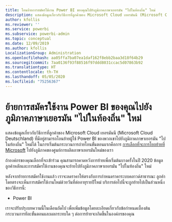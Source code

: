 ```yaml
---
title: โอนย้ายการสมัครใช้งาน Power BI ของคุณไปยังภูมิภาคภาษาเยอรมัน "ไปในท้องถิ่น" ใหม่
description: แสดงข้อมูลเกี่ยวกับวิธีการที่ลูกค้าของ Microsoft Cloud เยอรมันนี (Microsoft Cloud Deutschland) ที่มีอยู่สามารถโอนย้ายผู้ใช้ Power BI ของพวกเขาไปยังภูมิภาคภาษาเยอรมัน "ไปในท้องถิ่น" ใหม่ได้
author: kfollis
ms.reviewer: ''
ms.service: powerbi
ms.subservice: powerbi-admin
ms.topic: conceptual
ms.date: 12/09/2019
ms.author: kfollis
LocalizationGroup: Administration
ms.openlocfilehash: aa05ffa7ba07ea1daf162f8ebb2baa3d18f64b29
ms.sourcegitcommit: 7aa0136f93f88516f97ddd8031ccac5d07863b92
ms.translationtype: HT
ms.contentlocale: th-TH
ms.lasthandoff: 05/05/2020
ms.locfileid: "75256367"
---
```

# <a name="migrate-your-subscription-to-the-new-go-local-german-regions"></a>ย้ายการสมัครใช้งาน Power BI ของคุณไปยังภูมิภาคภาษาเยอรมัน "ไปในท้องถิ่น" ใหม่

แสดงข้อมูลเกี่ยวกับวิธีการที่ลูกค้าของ Microsoft Cloud เยอรมันนี (Microsoft Cloud Deutschland) ที่มีอยู่สามารถโอนย้ายผู้ใช้ Power BI ของพวกเขาไปยังภูมิภาคภาษาเยอรมัน "ไปในท้องถิ่น" ใหม่ได้ ในการเริ่มต้นกระบวนการถ่ายโอนขั้นตอนแรกคือการ [การเลือกที่จะการโยกย้ายที่ Microsoft](https://aka.ms/office365germanymoveoptin) ไปยังภูมิภาคของศูนย์การผลิตภาษาเยอรมันใหม่ของเรา

ถ้าองค์กรของคุณเลือกที่จะเข้าร่วม คุณสามารถคาดหวังการย้ายเพื่อเริ่มต้นบางครั้งในปี 2020 ข้อมูลลูกค้าหลักและการสมัครใช้งานของคุณจะย้ายไปยังภูมิภาคภาษาเยอรมัน "ไปในท้องถิ่น" ใหม่

หลังจากย้ายการสมัครใช้งานแล้ว เราจะลดราคาให้ตรงกับการกำหนดราคาระบบคลาวด์สาธารณะ ลูกค้าโดยตรงจะเห็นการสมัครใช้งานใหม่ด้วยวันที่ต่ออายุรายปีใหม่ บริการต่อไปนี้จะถูกย้ายไปเป็นส่วนหนึ่งของวิธีการนี้:

* Power BI

เราจะปรับปรุงบทความนี้ในเดือนถัดไป เพื่อเพิ่มข้อมูลโดยละเอียดเกี่ยวกับข้อกำหนดเบื้องต้นกระบวนการทีละขั้นตอนและผลกระทบใด ๆ ต่อการย้ายจะเกิดขึ้นในองค์กรของคุณ
